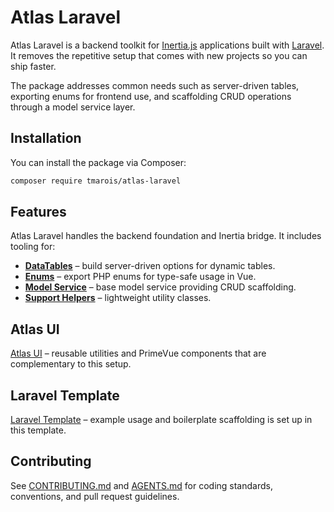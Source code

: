 # Atlas Laravel

Atlas Laravel is a backend toolkit for [Inertia.js](https://inertiajs.com) applications built with [Laravel](https://laravel.com). It removes the repetitive setup that comes with new projects so you can ship faster.

The package addresses common needs such as server-driven tables, exporting enums for frontend use, and scaffolding CRUD operations through a model service layer.

## Installation

You can install the package via Composer:

```bash
composer require tmarois/atlas-laravel
```

## Features

Atlas Laravel handles the backend foundation and Inertia bridge. It includes tooling for:

- [**DataTables**](docs/inertia-data-table-options.md) – build server-driven options for dynamic tables.
- [**Enums**](docs/enum-exporter.md) – export PHP enums for type-safe usage in Vue.
- [**Model Service**](docs/model-service.md) – base model service providing CRUD scaffolding.
- [**Support Helpers**](docs/support.md) – lightweight utility classes.

## Atlas UI

[Atlas UI](https://github.com/tmarois/atlas-ui) – reusable utilities and PrimeVue components that are complementary to this setup.

## Laravel Template

[Laravel Template](https://github.com/timothymarois/template-laravel-app) – example usage and boilerplate scaffolding is set up in this template.

## Contributing

See [CONTRIBUTING.md](CONTRIBUTING.md) and [AGENTS.md](AGENTS.md) for coding standards, conventions, and pull request guidelines.
